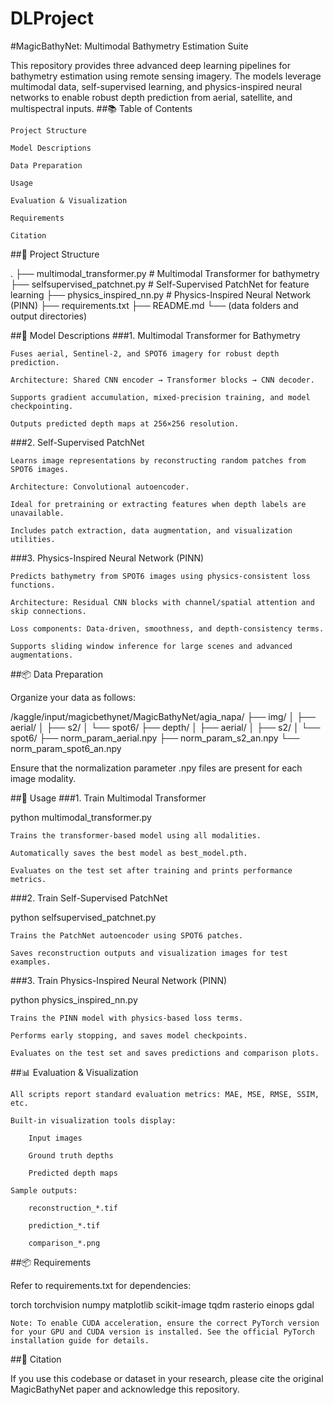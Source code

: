 # DLProject 
#MagicBathyNet: Multimodal Bathymetry Estimation Suite

This repository provides three advanced deep learning pipelines for bathymetry estimation using remote sensing imagery. The models leverage multimodal data, self-supervised learning, and physics-inspired neural networks to enable robust depth prediction from aerial, satellite, and multispectral inputs.
##📚 Table of Contents

    Project Structure

    Model Descriptions

    Data Preparation

    Usage

    Evaluation & Visualization

    Requirements

    Citation

##📁 Project Structure

.
├── multimodal_transformer.py      # Multimodal Transformer for bathymetry
├── selfsupervised_patchnet.py     # Self-Supervised PatchNet for feature learning
├── physics_inspired_nn.py         # Physics-Inspired Neural Network (PINN)
├── requirements.txt
├── README.md
└── (data folders and output directories)

##🧠 Model Descriptions
###1. Multimodal Transformer for Bathymetry

    Fuses aerial, Sentinel-2, and SPOT6 imagery for robust depth prediction.

    Architecture: Shared CNN encoder → Transformer blocks → CNN decoder.

    Supports gradient accumulation, mixed-precision training, and model checkpointing.

    Outputs predicted depth maps at 256×256 resolution.

###2. Self-Supervised PatchNet

    Learns image representations by reconstructing random patches from SPOT6 images.

    Architecture: Convolutional autoencoder.

    Ideal for pretraining or extracting features when depth labels are unavailable.

    Includes patch extraction, data augmentation, and visualization utilities.

###3. Physics-Inspired Neural Network (PINN)

    Predicts bathymetry from SPOT6 images using physics-consistent loss functions.

    Architecture: Residual CNN blocks with channel/spatial attention and skip connections.

    Loss components: Data-driven, smoothness, and depth-consistency terms.

    Supports sliding window inference for large scenes and advanced augmentations.

##📦 Data Preparation

Organize your data as follows:

/kaggle/input/magicbethynet/MagicBathyNet/agia_napa/
├── img/
│   ├── aerial/
│   ├── s2/
│   └── spot6/
├── depth/
│   ├── aerial/
│   ├── s2/
│   └── spot6/
├── norm_param_aerial.npy
├── norm_param_s2_an.npy
└── norm_param_spot6_an.npy

Ensure that the normalization parameter .npy files are present for each image modality.

##🚀 Usage
###1. Train Multimodal Transformer

python multimodal_transformer.py

    Trains the transformer-based model using all modalities.

    Automatically saves the best model as best_model.pth.

    Evaluates on the test set after training and prints performance metrics.

###2. Train Self-Supervised PatchNet

python selfsupervised_patchnet.py

    Trains the PatchNet autoencoder using SPOT6 patches.

    Saves reconstruction outputs and visualization images for test examples.

###3. Train Physics-Inspired Neural Network (PINN)

python physics_inspired_nn.py

    Trains the PINN model with physics-based loss terms.

    Performs early stopping, and saves model checkpoints.

    Evaluates on the test set and saves predictions and comparison plots.

##📊 Evaluation & Visualization

    All scripts report standard evaluation metrics: MAE, MSE, RMSE, SSIM, etc.

    Built-in visualization tools display:

        Input images

        Ground truth depths

        Predicted depth maps

    Sample outputs:

        reconstruction_*.tif

        prediction_*.tif

        comparison_*.png

##📦 Requirements

Refer to requirements.txt for dependencies:

torch
torchvision
numpy
matplotlib
scikit-image
tqdm
rasterio
einops
gdal

    Note: To enable CUDA acceleration, ensure the correct PyTorch version for your GPU and CUDA version is installed. See the official PyTorch installation guide for details.

##📌 Citation

If you use this codebase or dataset in your research, please cite the original MagicBathyNet paper and acknowledge this repository.
